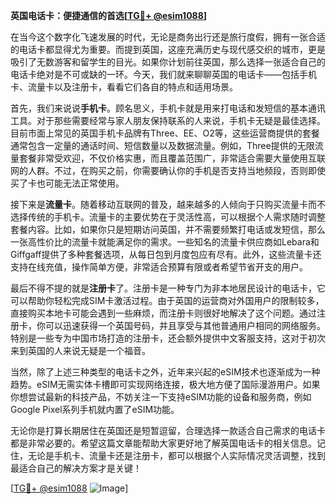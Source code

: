 **英国电话卡：便捷通信的首选[[TG💪+ @esim1088](https://t.me/s/esim1088)]**

在当今这个数字化飞速发展的时代，无论是商务出行还是旅行度假，拥有一张合适的电话卡都显得尤为重要。而提到英国，这座充满历史与现代感交织的城市，更是吸引了无数游客和留学生的目光。如果你计划前往英国，那么选择一张适合自己的电话卡绝对是不可或缺的一环。今天，我们就来聊聊英国的电话卡——包括手机卡、流量卡以及注册卡，看看它们各自的特点和适用场景。

首先，我们来说说**手机卡**。顾名思义，手机卡就是用来打电话和发短信的基本通讯工具。对于那些需要经常与家人朋友保持联系的人来说，手机卡无疑是最佳选择。目前市面上常见的英国手机卡品牌有Three、EE、O2等，这些运营商提供的套餐通常包含一定量的通话时间、短信数量以及数据流量。例如，Three提供的无限流量套餐非常受欢迎，不仅价格实惠，而且覆盖范围广，非常适合需要大量使用互联网的人群。不过，在购买之前，你需要确认你的手机是否支持当地频段，否则即使买了卡也可能无法正常使用。

接下来是**流量卡**。随着移动互联网的普及，越来越多的人倾向于只购买流量卡而不选择传统的手机卡。流量卡的主要优势在于灵活性高，可以根据个人需求随时调整套餐内容。比如，如果你只是短期访问英国，并不需要频繁打电话或发短信，那么一张高性价比的流量卡就能满足你的需求。一些知名的流量卡供应商如Lebara和Giffgaff提供了多种套餐选项，从每日包到月度包应有尽有。此外，这些流量卡还支持在线充值，操作简单方便，非常适合预算有限或者希望节省开支的用户。

最后不得不提的就是**注册卡**了。注册卡是一种专门为非本地居民设计的电话卡，它可以帮助你轻松完成SIM卡激活过程。由于英国的运营商对外国用户的限制较多，直接购买本地卡可能会遇到一些麻烦，而注册卡则很好地解决了这个问题。通过注册卡，你可以迅速获得一个英国号码，并且享受与其他普通用户相同的网络服务。特别是一些专为中国市场打造的注册卡，还会额外提供中文客服支持，这对于初次来到英国的人来说无疑是一个福音。

当然，除了上述三种类型的电话卡之外，近年来兴起的eSIM技术也逐渐成为一种趋势。eSIM无需实体卡槽即可实现网络连接，极大地方便了国际漫游用户。如果你想尝试最新的科技产品，不妨关注一下支持eSIM功能的设备和服务商，例如Google Pixel系列手机就内置了eSIM功能。

无论你是打算长期居住在英国还是短暂逗留，合理选择一款适合自己需求的电话卡都是非常必要的。希望这篇文章能帮助大家更好地了解英国电话卡的相关信息。记住，无论是手机卡、流量卡还是注册卡，都可以根据个人实际情况灵活调整，找到最适合自己的解决方案才是关键！

[[TG💪+ @esim1088](https://t.me/s/esim1088) ![Image](https://i.postimg.cc/4NQfJmqS/Snipaste-2025-05-13-00-14-12.png)]